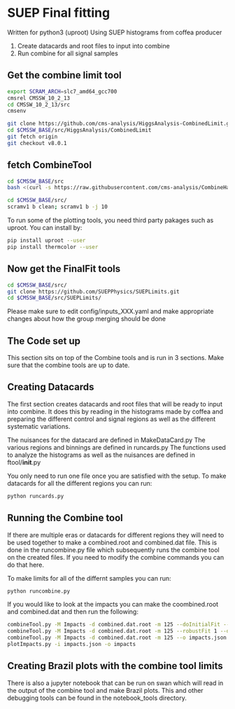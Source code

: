# SUEP Final fitting 
Written for python3 (uproot)
Using SUEP histograms from coffea producer

1) Create datacards and root files to input into combine
2) Run combine for all signal samples

## Get the combine limit tool
```bash
export SCRAM_ARCH=slc7_amd64_gcc700
cmsrel CMSSW_10_2_13
cd CMSSW_10_2_13/src
cmsenv

git clone https://github.com/cms-analysis/HiggsAnalysis-CombinedLimit.git HiggsAnalysis/CombinedLimit
cd $CMSSW_BASE/src/HiggsAnalysis/CombinedLimit
git fetch origin
git checkout v8.0.1
```

## fetch CombineTool
```bash
cd $CMSSW_BASE/src
bash <(curl -s https://raw.githubusercontent.com/cms-analysis/CombineHarvester/master/CombineTools/scripts/sparse-checkout-https.sh)

cd $CMSSW_BASE/src/
scramv1 b clean; scramv1 b -j 10
```

To run some of the plotting tools, you need third party pakages such as uproot. You can install by:
```bash
pip install uproot --user
pip install thermcolor --user
```

## Now get the FinalFit tools
```bash
cd $CMSSW_BASE/src/
git clone https://github.com/SUEPPhysics/SUEPLimits.git
cd $CMSSW_BASE/src/SUEPLimits/
```
Please make sure to edit config/inputs_XXX.yaml and make appropriate changes about how the group merging should be done

## The Code set up

This section sits on top of the Combine tools and is run in 3 sections. Make sure that the combine tools are up to date.

## Creating Datacards

The first section creates datacards and root files that will be ready to input into combine. It does this by reading in the histograms made by coffea and preparing the different control and signal regions as well as the different systematic variations. 

The nuisances for the datacard are defined in MakeDataCard.py 
The various regions and binnings are defined in runcards.py
The functions used to analyze the histograms as well as the nuisances are defined in ftool/__init__.py

You only need to run one file once you are satisfied with the setup. To make datacards for all the different regions you can run:
```bash
python runcards.py
```

## Running the Combine tool

If there are multiple eras or datacards for different regions they will need to be used together to make a combined.root and combined.dat file. This is done in the runcombine.py file which subsequently runs the combine tool on the created files. If you need to modify the combine commands you can do that here.

To make limits for all of the differnt samples you can run:
```bash
python runcombine.py
```

If you would like to look at the impacts you can make the coombined.root and combined.dat and then run the following:
```bash
combineTool.py -M Impacts -d combined.dat.root -m 125 --doInitialFit --robustFit 1
combineTool.py -M Impacts -d combined.dat.root -m 125 --robustFit 1 --doFits
combineTool.py -M Impacts -d combined.dat.root -m 125 --o impacts.json
plotImpacts.py -i impacts.json -o impacts
```
## Creating Brazil plots with the combine tool limits

There is also a jupyter notebook that can be run on swan which will read in the output of the combine tool and make Brazil plots. This and other debugging tools can be found in the notebook_tools directory. 
